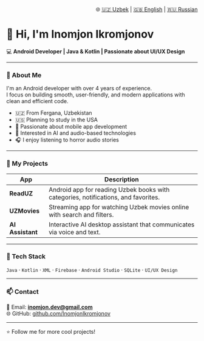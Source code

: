 <p align="right">
  🌐 <a href="README.md">🇺🇿 Uzbek</a> |
  <a href="README.en.md">🇬🇧 English</a> |
  <a href="README.ru.md">🇷🇺 Russian</a>
</p>

# 👋 Hi, I'm Inomjon Ikromjonov

💻 **Android Developer | Java & Kotlin | Passionate about UI/UX Design**

---

### 🧠 About Me
I'm an Android developer with over 4 years of experience.  
I focus on building smooth, user-friendly, and modern applications with clean and efficient code.

- 🇺🇿 From Fergana, Uzbekistan  
- 🇺🇸 Planning to study in the USA  
- 📱 Passionate about mobile app development  
- 🤖 Interested in AI and audio-based technologies  
- 🎧 I enjoy listening to horror audio stories  

---

### 🚀 My Projects
| App | Description |
|-----|-------------|
| **ReadUZ** | Android app for reading Uzbek books with categories, notifications, and favorites. |
| **UZMovies** | Streaming app for watching Uzbek movies online with search and filters. |
| **AI Assistant** | Interactive AI desktop assistant that communicates via voice and text. |

---

### 🧰 Tech Stack
`Java` · `Kotlin` · `XML` · `Firebase` · `Android Studio` · `SQLite` · `UI/UX Design`

---

### 📫 Contact
📧 Email: **inomjon.dev@gmail.com**  
🌐 GitHub: [github.com/InomjonIkromjonov](https://github.com/InomjonIkromjonov)

---

⭐ Follow me for more cool projects!

